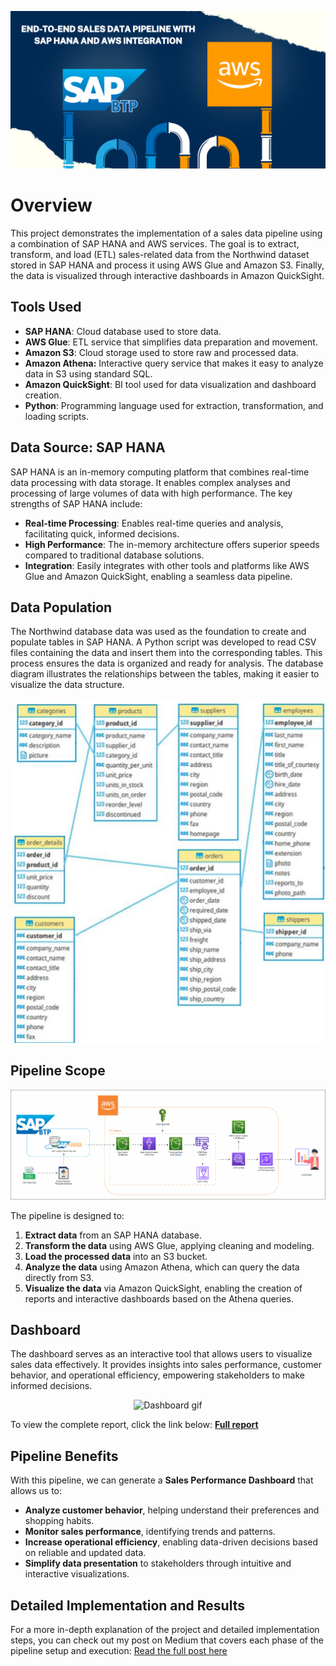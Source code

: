 ![Pipeline Diagram](images/Pipeline/banner.png)

# Overview
This project demonstrates the implementation of a sales data pipeline using a combination of SAP HANA and AWS services. The goal is to extract, transform, and load (ETL) sales-related data from the Northwind dataset stored in SAP HANA and process it using AWS Glue and Amazon S3. Finally, the data is visualized through interactive dashboards in Amazon QuickSight.

## Tools Used
- **SAP HANA**: Cloud database used to store data.
- **AWS Glue**: ETL service that simplifies data preparation and movement.
- **Amazon S3**: Cloud storage used to store raw and processed data.
- **Amazon Athena:** Interactive query service that makes it easy to analyze data in S3 using standard SQL.
- **Amazon QuickSight**: BI tool used for data visualization and dashboard creation.
- **Python**: Programming language used for extraction, transformation, and loading scripts.
  
## Data Source: SAP HANA
SAP HANA is an in-memory computing platform that combines real-time data processing with data storage. It enables complex analyses and processing of large volumes of data with high performance. The key strengths of SAP HANA include:
- **Real-time Processing**: Enables real-time queries and analysis, facilitating quick, informed decisions.
- **High Performance**: The in-memory architecture offers superior speeds compared to traditional database solutions.
- **Integration**: Easily integrates with other tools and platforms like AWS Glue and Amazon QuickSight, enabling a seamless data pipeline.

## Data Population
The Northwind database data was used as the foundation to create and populate tables in SAP HANA. A Python script was developed to read CSV files containing the data and insert them into the corresponding tables. This process ensures the data is organized and ready for analysis. The database diagram illustrates the relationships between the tables, making it easier to visualize the data structure.
<div align="center">
  <img src="images/database/database_schema.png" alt="Database Diagram" />
</div>

## Pipeline Scope
<div align="center">
  <img src="images/Pipeline/data_pipeline.gif" alt="Pipeline Flow" />
</div>

The pipeline is designed to:
1. **Extract data** from an SAP HANA database.
2. **Transform the data** using AWS Glue, applying cleaning and modeling.
3. **Load the processed data** into an S3 bucket.
4. **Analyze the data**  using Amazon Athena, which can query the data directly from S3.
5. **Visualize the data** via Amazon QuickSight, enabling the creation of reports and interactive dashboards based on the Athena queries.


## Dashboard
The dashboard serves as an interactive tool that allows users to visualize sales data effectively. It provides insights into sales performance, customer behavior, and operational efficiency, empowering stakeholders to make informed decisions.

<div align="center">
  <img src="images/dashboard/dash.gif" alt="Dashboard gif" />
</div>

To view the complete report, click the link below:
**[Full report](images/dashboard/sales_performance_dashboard.pdf)**

## Pipeline Benefits
With this pipeline, we can generate a **Sales Performance Dashboard** that allows us to:
- **Analyze customer behavior**, helping understand their preferences and shopping habits.
- **Monitor sales performance**, identifying trends and patterns.
- **Increase operational efficiency**, enabling data-driven decisions based on reliable and updated data.
- **Simplify data presentation** to stakeholders through intuitive and interactive visualizations.

## Detailed Implementation and Results
For a more in-depth explanation of the project and detailed implementation steps, you can check out my post on Medium that covers each phase of the pipeline setup and execution:
[Read the full post here](https://medium.com/)
